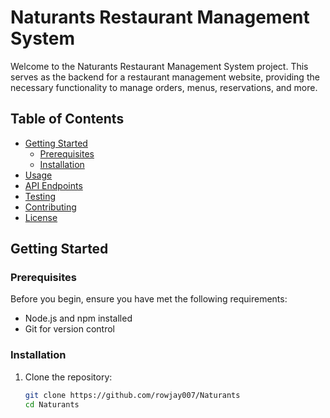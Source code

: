 # Naturants Restaurant Management System 

Welcome to the Naturants Restaurant Management System project. This serves as the backend for a restaurant management website, providing the necessary functionality to manage orders, menus, reservations, and more.

## Table of Contents

- [Getting Started](#getting-started)
  - [Prerequisites](#prerequisites)
  - [Installation](#installation)
- [Usage](#usage)
- [API Endpoints](#api-endpoints)
- [Testing](#testing)
- [Contributing](#contributing)
- [License](#license)

## Getting Started

### Prerequisites

Before you begin, ensure you have met the following requirements:

- Node.js and npm installed
- Git for version control

### Installation

1. Clone the repository:

   ```bash
   git clone https://github.com/rowjay007/Naturants
   cd Naturants
